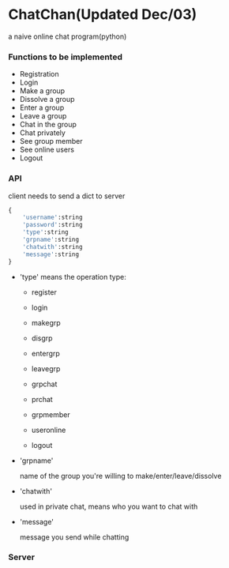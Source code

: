 # ChatChan(Updated Dec/03)
a naive online chat program(python)



### Functions to be implemented

* Registration
* Login
* Make a group
* Dissolve a group
* Enter a group
* Leave a group
* Chat in the group
* Chat privately
* See group member
* See online users
* Logout



### API

client needs to send a dict to server 

~~~ python
{
    'username':string
    'password':string
    'type':string
    'grpname':string
    'chatwith':string
    'message':string
}
~~~

* 'type' means the operation type:

  * register

  * login
  * makegrp
  * disgrp
  * entergrp
  * leavegrp
  * grpchat
  * prchat
  * grpmember
  * useronline
  * logout

* 'grpname'

  name of the group you're willing to make/enter/leave/dissolve

* 'chatwith'

  used in private chat, means who you want to chat with

* 'message'

  message you send while chatting



### Server

